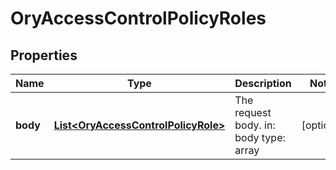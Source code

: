 

# OryAccessControlPolicyRoles

## Properties

Name | Type | Description | Notes
------------ | ------------- | ------------- | -------------
**body** | [**List&lt;OryAccessControlPolicyRole&gt;**](OryAccessControlPolicyRole.md) | The request body.  in: body type: array |  [optional]



